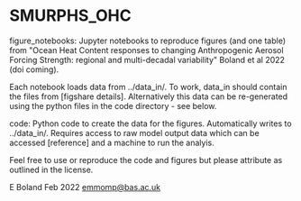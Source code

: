 # SMURPHS_OHC

figure_notebooks: Jupyter notebooks to reproduce figures (and one table) from "Ocean Heat Content responses to changing Anthropogenic Aerosol Forcing Strength: regional and multi-decadal variability" Boland et al 2022 (doi coming).

Each notebook loads data from ../data_in/. To work, data_in should contain the files from [figshare details]. Alternatively this data can be re-generated using the python files in the code directory - see below.

code: Python code to create the data for the figures. Automatically writes to ../data_in/. Requires access to raw model output data which can be accessed [reference] and a machine to run the analyis. 

Feel free to use or reproduce the code and figures but please attribute as outlined in the license.

E Boland Feb 2022 [emmomp@bas.ac.uk](mailto:emmomp@bas.ac.uk)
